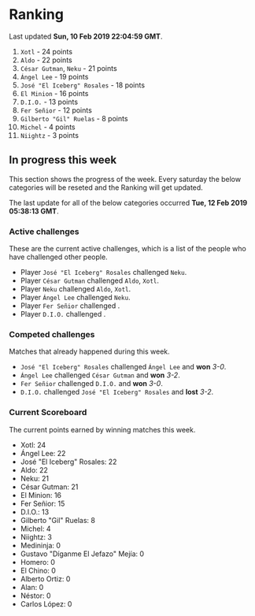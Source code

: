 # Ranking

Last updated **Sun, 10 Feb 2019 22:04:59 GMT**.

1. `Xotl` - 24 points
2. `Aldo` - 22 points
3. `César Gutman`, `Neku` - 21 points
4. `Ángel Lee` - 19 points
5. `José "El Iceberg" Rosales` - 18 points
6. `El Minion` - 16 points
7. `D.I.O.` - 13 points
8. `Fer Señior` - 12 points
9. `Gilberto "Gil" Ruelas` - 8 points
10. `Michel` - 4 points
11. `Niightz` - 3 points

## In progress this week
This section shows the progress of the week. Every saturday the below categories will be reseted and the Ranking will get updated.

The last update for all of the below categories occurred **Tue, 12 Feb 2019 05:38:13 GMT**.

### Active challenges
These are the current active challenges, which is a list of the people who have challenged other people.

* Player `José "El Iceberg" Rosales` challenged `Neku`.
* Player `César Gutman` challenged `Aldo`, `Xotl`.
* Player `Neku` challenged `Aldo`, `Xotl`.
* Player `Ángel Lee` challenged `Neku`.
* Player `Fer Señior` challenged .
* Player `D.I.O.` challenged .

### Competed challenges
Matches that already happened during this week.

* `José "El Iceberg" Rosales` challenged `Ángel Lee` and **won** *3-0*.
* `Ángel Lee` challenged `César Gutman` and **won** *3-2*.
* `Fer Señior` challenged `D.I.O.` and **won** *3-0*.
* `D.I.O.` challenged `José "El Iceberg" Rosales` and **lost** *3-2*.

### Current Scoreboard
The current points earned by winning matches this week.

* Xotl: 24
* Ángel Lee: 22
* José "El Iceberg" Rosales: 22
* Aldo: 22
* Neku: 21
* César Gutman: 21
* El Minion: 16
* Fer Señior: 15
* D.I.O.: 13
* Gilberto "Gil" Ruelas: 8
* Michel: 4
* Niightz: 3
* Medininja: 0
* Gustavo "Díganme El Jefazo" Mejía: 0
* Homero: 0
* El Chino: 0
* Alberto Ortiz: 0
* Alan: 0
* Néstor: 0
* Carlos López: 0